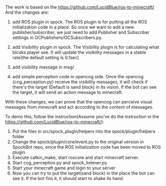 The work is based on the https://github.com/LucidBlue/ros-to-minecraft/
And the changes are:

1. add ROS plugin in spock.
   The ROS plugin is for putting all the ROS initialization code in a place. So once we want to add a new publisher/subscriber, we just need to add Publisher and Subscriber settings in OCPublishers/OCSubscribers.py.

2. add Visibility plugin in spock.
   The Visibility plugin is for calculating what blcoks player see.
   It will update the visibility messages in a stable rate(the default setting is 0.1sec)

3. add visibility message in msg/

4. add simple perception code in opencog side.
   Once the opencog (cog_perception.py) receive the visibility messages, it will check if there's the target (Default is sand block) in its vision.
   If the bot can see the target, it will send an action message to minecraft.

With these changes, we can prove that the opencog can perceive visual messages from minecraft and act according to the content of messages.

To demo this, follow the instruction(Assume you've do the instruction in the https://github.com/LucidBlue/ros-to-minecraft/):

1. Put the files in src/spock_plugin/helpers into the spock/plugin/helpers folder
2. Change the spock/plugin/core/event.py to the original version in SpockBot repo, since the ROS initialization code has been moved to ROS plugin.
3. Execute catkin_make, start roscore and start minecraft server.
4. Start cog_perception.py and spock_listener.py
5. Start your minecraft game and login to your server
6. Now you can try to put the target(sand block) in the place the bot can see it. If the bot fins it, it should start to shake its hand. 


